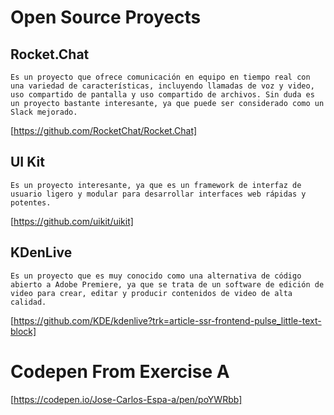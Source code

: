 # **Open Source Proyects**

## **Rocket.Chat** 
```
Es un proyecto que ofrece comunicación en equipo en tiempo real con una variedad de características, incluyendo llamadas de voz y video, uso compartido de pantalla y uso compartido de archivos. Sin duda es un proyecto bastante interesante, ya que puede ser considerado como un Slack mejorado.
```

[https://github.com/RocketChat/Rocket.Chat]

## **UI Kit**
```
Es un proyecto interesante, ya que es un framework de interfaz de usuario ligero y modular para desarrollar interfaces web rápidas y potentes.
```

[https://github.com/uikit/uikit]

## **KDenLive**
```
Es un proyecto que es muy conocido como una alternativa de código abierto a Adobe Premiere, ya que se trata de un software de edición de video para crear, editar y producir contenidos de video de alta calidad.
```

[https://github.com/KDE/kdenlive?trk=article-ssr-frontend-pulse_little-text-block]

# **Codepen From Exercise A**

[https://codepen.io/Jose-Carlos-Espa-a/pen/poYWRbb]



